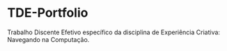 # TDE-Portfolio
Trabalho Discente Efetivo específico da disciplina de Experiência Criativa: Navegando na Computação.
